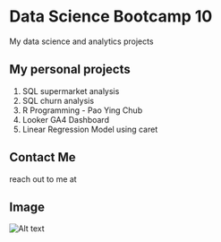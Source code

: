 # Data Science Bootcamp 10
My data science and analytics projects

## My personal projects

1. SQL supermarket analysis
2. SQL churn analysis
3. R Programming - Pao Ying Chub
4. Looker GA4 Dashboard
5. Linear Regression Model using caret

## Contact Me
reach out to me at

## Image
![Alt text](https://cdn.shopify.com/s/files/1/0416/8083/0620/files/CN-Friends.jpg)
